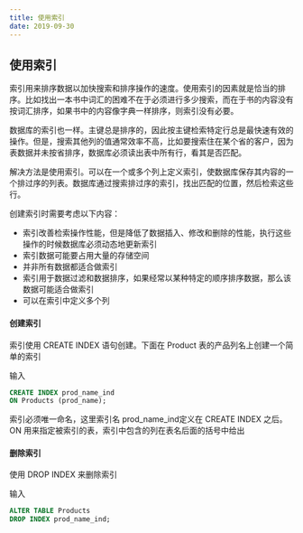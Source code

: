 ```yaml
---
title: 使用索引
date: 2019-09-30
---
```



## 使用索引



索引用来排序数据以加快搜索和排序操作的速度。使用索引的因素就是恰当的排序。比如找出一本书中词汇的困难不在于必须进行多少搜索，而在于书的内容没有按词汇排序，如果书中的内容像字典一样排序，则索引没有必要。


数据库的索引也一样。主键总是排序的，因此按主键检索特定行总是最快速有效的操作。但是，搜索其他列的值通常效率不高，比如要搜索住在某个省的客户，因为表数据并未按省排序，数据库必须读出表中所有行，看其是否匹配。

解决方法是使用索引。可以在一个或多个列上定义索引，使数据库保存其内容的一个排过序的列表。数据库通过搜索排过序的索引，找出匹配的位置，然后检索这些行。


创建索引时需要考虑以下内容：
- 索引改善检索操作性能，但是降低了数据插入、修改和删除的性能，执行这些操作的时候数据库必须动态地更新索引
- 索引数据可能要占用大量的存储空间
- 并非所有数据都适合做索引
- 索引用于数据过滤和数据排序，如果经常以某种特定的顺序排序数据，那么该数据可能适合做索引
- 可以在索引中定义多个列



#### 创建索引

索引使用 CREATE INDEX 语句创建。下面在 Product 表的产品列名上创建一个简单的索引

输入
```sql
CREATE INDEX prod_name_ind
ON Products (prod_name);
```
索引必须唯一命名，这里索引名 prod_name_ind定义在 CREATE INDEX 之后。ON 用来指定被索引的表，索引中包含的列在表名后面的括号中给出



#### 删除索引

使用 DROP INDEX 来删除索引

输入
```sql
ALTER TABLE Products
DROP INDEX prod_name_ind;
```


